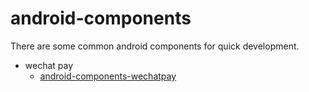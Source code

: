 # android-components
There are some common android components for quick development.
- wechat pay
    - [android-components-wechatpay](https://github.com/BryceLee/android-components-wechatpay)
